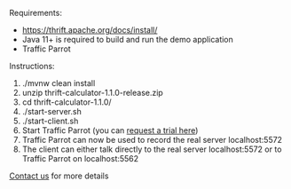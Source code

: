 Requirements:
* https://thrift.apache.org/docs/install/
* Java 11+ is required to build and run the demo application
* Traffic Parrot

Instructions:
1. ./mvnw clean install
2. unzip thrift-calculator-1.1.0-release.zip
3. cd thrift-calculator-1.1.0/
4. ./start-server.sh
5. ./start-client.sh
6. Start Traffic Parrot (you can [request a trial here](https://trafficparrot.com/trial.html?utm_source=thrift-calculator))
7. Traffic Parrot can now be used to record the real server localhost:5572
8. The client can either talk directly to the real server localhost:5572 or to Traffic Parrot on localhost:5562

[Contact us](https://trafficparrot.com/contact.html?utm_source=thrift-calculator) for more details
